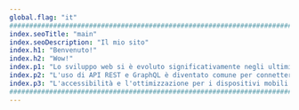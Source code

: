 ```yaml
---
global.flag: "it"
################################################################################
index.seoTitle: "main"
index.seoDescription: "Il mio sito"
index.h1: "Benvenuto!"
index.h2: "Wow!"
index.p1: "Lo sviluppo web si è evoluto significativamente negli ultimi anni. Tecnologie come React, Angular e Vue.js hanno reso possibile la creazione di interfacce utente dinamiche ed efficienti. Inoltre, strumenti come Astro e Next.js facilitano la generazione di siti web statici e applicazioni full-stack con server-side rendering, migliorando le prestazioni e l'esperienza utente."
index.p2: "L'uso di API REST e GraphQL è diventato comune per connettere frontend e backend, consentendo una comunicazione efficiente e strutturata. Gli sviluppatori stanno adottando sempre più JAMstack per migliorare la sicurezza e la scalabilità dei loro siti, separando il frontend dal backend."
index.p3: "L'accessibilità e l'ottimizzazione per i dispositivi mobili sono ora aspetti fondamentali dello sviluppo web. Strumenti come Lighthouse e PageSpeed Insights aiutano a misurare le prestazioni e a migliorare l'esperienza utente. Lo sviluppo web non si concentra solo sulla funzionalità, ma anche sulla creazione di esperienze inclusive e veloci."
################################################################################
---
```

